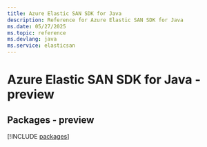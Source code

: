 ```yaml
---
title: Azure Elastic SAN SDK for Java
description: Reference for Azure Elastic SAN SDK for Java
ms.date: 05/27/2025
ms.topic: reference
ms.devlang: java
ms.service: elasticsan
---
```

# Azure Elastic SAN SDK for Java - preview
## Packages - preview
[!INCLUDE [packages](elastic-san-index.md)]